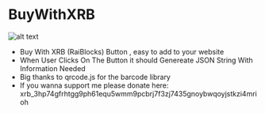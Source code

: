 # BuyWithXRB

![alt text](https://i.imgur.com/qx4xitN.png)

* Buy With XRB (RaiBlocks) Button , easy to add to your website
* When User Clicks On The Button it should Genereate JSON String With Information Needed
* Big thanks to qrcode.js for the barcode library
* If you wanna support me please donate here: xrb_3hp74gfrhtgg9ph61equ5wmm9pcbrj7f3zj7435gnoybwqoyjstkzi4mrioh
